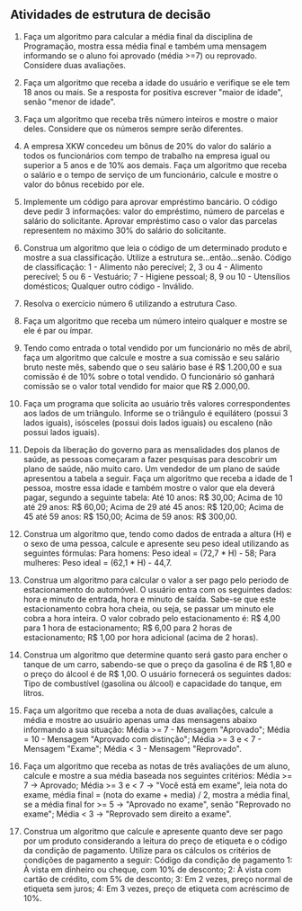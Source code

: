 ## Atividades de estrutura de decisão

1. Faça um algoritmo para calcular a média final da disciplina de Programação, mostra essa média final e também uma mensagem informando se o aluno foi aprovado (média >=7) ou reprovado. Considere duas avaliações.

2. Faça um algoritmo que receba a idade do usuário e verifique se ele tem 18 anos ou mais. Se a resposta for positiva escrever "maior de idade", senão "menor de idade".

3. Faça um algoritmo que receba três número inteiros e mostre o maior deles. Considere que os números sempre serão diferentes.

4. A empresa XKW concedeu um bônus de 20% do valor do salário a todos os funcionários com tempo de trabalho na empresa igual ou superior a 5 anos e de 10% aos demais. Faça um algoritmo que receba o salário e o tempo de serviço de um funcionário, calcule e mostre o valor do bônus recebido por ele.

5. Implemente um código para aprovar empréstimo bancário. O código deve pedir 3 informações: valor do empréstimo, número de parcelas e salário do solicitante. Aprovar empréstimo caso o valor das parcelas representem no máximo 30% do salário do solicitante.

6. Construa um algoritmo que leia o código de um determinado produto e mostre a sua classificação. Utilize a estrutura se...então...senão. Código de classificação: 1 - Alimento não perecível; 2, 3 ou 4 - Alimento perecível; 5 ou 6 - Vestuário; 7 - Higiene pessoal; 8, 9 ou 10 - Utensílios domésticos; Qualquer outro código - Inválido.

7. Resolva o exercício número 6 utilizando a estrutura Caso.

8. Faça um algoritmo que receba um número inteiro qualquer e mostre se ele é par ou ímpar.

9. Tendo como entrada o total vendido por um funcionário no mês de abril, faça um algoritmo que calcule e mostre a sua comissão e seu salário bruto neste mês, sabendo que o seu salário base é R$ 1.200,00 e sua comissão é de 10% sobre o total vendido. O funcionário só ganhará comissão se o valor total vendido for maior que R$ 2.000,00.

10. Faça um programa que solicita ao usuário três valores correspondentes aos lados de um triângulo. Informe se o triângulo é equilátero (possui 3 lados iguais), isósceles (possui dois lados iguais) ou escaleno (não possui lados iguais).

11. Depois da liberação do governo para as mensalidades dos planos de saúde, as pessoas começaram a fazer pesquisas para descobrir um plano de saúde, não muito caro. Um vendedor de um plano de saúde apresentou a tabela a seguir. Faça um algoritmo que receba a idade de 1 pessoa, mostre essa idade e também mostre o valor que ela deverá pagar, segundo a seguinte tabela: Até 10 anos: R$ 30,00; Acima de 10 até 29 anos: R$ 60,00; Acima de 29 até 45 anos: R$ 120,00; Acima de 45 até 59 anos: R$ 150,00; Acima de 59 anos: R$ 300,00.

12. Construa um algoritmo que, tendo como dados de entrada a altura (H) e o sexo de uma pessoa, calcule e apresente seu peso ideal utilizando as seguintes fórmulas: Para homens: Peso ideal = (72,7 * H) - 58; Para mulheres: Peso ideal = (62,1 * H) - 44,7.

13. Construa um algoritmo para calcular o valor a ser pago pelo período de estacionamento do automóvel. O usuário entra com os seguintes dados: hora e minuto de entrada, hora e minuto de saída. Sabe-se que este estacionamento cobra hora cheia, ou seja, se passar um minuto ele cobra a hora inteira. O valor cobrado pelo estacionamento é: R$ 4,00 para 1 hora de estacionamento; R$ 6,00 para 2 horas de estacionamento; R$ 1,00 por hora adicional (acima de 2 horas).

14. Construa um algoritmo que determine quanto será gasto para encher o tanque de um carro, sabendo-se que o preço da gasolina é de R$ 1,80 e o preço do álcool é de R$ 1,00. O usuário fornecerá os seguintes dados: Tipo de combustível (gasolina ou álcool) e capacidade do tanque, em litros.

15. Faça um algoritmo que receba a nota de duas avaliações, calcule a média e mostre ao usuário apenas uma das mensagens abaixo informando a sua situação: Média >= 7 - Mensagem "Aprovado"; Média = 10 - Mensagem "Aprovado com distinção"; Média >= 3 e < 7 - Mensagem "Exame"; Média < 3 - Mensagem "Reprovado".

16. Faça um algoritmo que receba as notas de três avaliações de um aluno, calcule e mostre a sua média baseada nos seguintes critérios: Média >= 7 -> Aprovado; Média >= 3 e < 7 -> "Você está em exame", leia nota do exame, média final = (nota do exame + media) / 2, mostra a média final, se a média final for >= 5 -> "Aprovado no exame", senão "Reprovado no exame"; Média < 3 -> "Reprovado sem direito a exame".

17. Construa um algoritmo que calcule e apresente quanto deve ser pago por um produto considerando a leitura do preço de etiqueta e o código da condição de pagamento. Utilize para os cálculos os critérios de condições de pagamento a seguir: Código da condição de pagamento 1: À vista em dinheiro ou cheque, com 10% de desconto; 2: À vista com cartão de crédito, com 5% de desconto; 3: Em 2 vezes, preço normal de etiqueta sem juros; 4: Em 3 vezes, preço de etiqueta com acréscimo de 10%.
